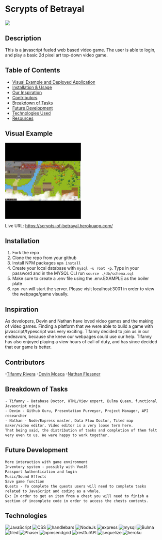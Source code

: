 # Scrypts of Betrayal

<img align="center" src="https://raw.githubusercontent.com/DMosca2021/project2_DNT_21/main/public/assets/img/scrypts-logo.PNG?token=AT6ADUIDYST7UVSLUZJLCLDBMHALU">

## Description

This is a javascript fueled web based video game. The user is able to login, and play a basic 2d pixel art top-down video game. 

## Table of Contents

- [Visual Example and Deployed Application](#visual-example)
- [Installation & Usage](#installation)
- [Our Inspiration](#inspiration)
- [Contributors](#contributors)
- [Breakdown of Tasks](#breakdown)
- [Future Development](#future-development)
- [Technologies Used](#technologies)
- [Resources](#resources)

## Visual Example 

<img align="center" src="./public/assets/img/visualexample-scrypts_SparkVideo.gif" width="250px">

Live URL: https://scrypts-of-betrayal.herokuapp.com/

## Installation

1. Fork the repo
2. Clone the repo from your github
3. Install NPM packages
  ```npm install```
4. Create your local database with ```mysql -u root -p```. Type in your password and in the MYSQL CLI run ```source ./db/schema.sql```
5. Make sure to create a .env file using the .env.EXAMPLE as the boiler plate
6. ```npm run``` will start the server. Please visit localhost:3001 in order to view the webpage/game visually.

## Inspiration

As developers, Devin and Nathan have loved video games and the making of video games. Finding a platform that we were able to build a game with javascript/typescript was very exciting. Tifanny decided to join us in our endeavors, because she knew our webpages could use our help. Tifanny has also enjoyed playing a view hours of call of duty, and has since decided that our game is better. 

## Contributors
-[Tifanny Rivera](https://github.com/trivera777)
-[Devin Mosca](https://github.com/dmosca2021)
-[Nathan Flessner](https://github.com/SirNathanJF)

## Breakdown of Tasks

```
- Tifanny - Database Doctor, HTML/View expert, Bulma Queen, functional Javascript ninja. 
- Devin - Github Guru, Presentation Purveyor, Project Manager, API researcher
- Nathan - Node/Express master, Data Flow Doctor, Tiled map maker/video editor. Video editor is a very loose term here. 
That being said, the distribution of tasks and completion of them felt very even to us. We were happy to work together. 
```

## Future Development

```
More interaction with game environment
Inventory system - possibly with VueJS
Passport Authentication and login
Music/Sound Effects
Save game function
Quests - To complete the quests users will need to complete tasks related to JavaScript and coding as a whole.
Ex: In order to get an item from a chest you will need to finish a section of incomplete code in order to access the chests contents.
```

## Technologies
<div style='margin: 1em 0;'>
<img src="https://cdn.jsdelivr.net/gh/devicons/devicon/icons/javascript/javascript-original.svg" alt="JavaScript" width="4%" />
<img src="https://cdn.jsdelivr.net/gh/devicons/devicon/icons/css3/css3-original.svg" alt="CSS" width="4%" />
<img src="https://cdn.jsdelivr.net/gh/devicons/devicon/icons/handlebars/handlebars-original-wordmark.svg" alt="handlebars" width="4%"/>
<img src="https://cdn.jsdelivr.net/gh/devicons/devicon/icons/nodejs/nodejs-original.svg" alt="NodeJs" width="4%" />
<img src="https://cdn.jsdelivr.net/gh/devicons/devicon/icons/express/express-original-wordmark.svg" alt="express" width="4%" />
<img src="https://cdn.jsdelivr.net/gh/devicons/devicon/icons/mysql/mysql-original-wordmark.svg" alt="mysql" width="4%" />
<img src="./public/assets/img/bulma.png" alt="Bulma" width="8%">
<img src="./public/assets/img/tiled.png" alt="tiled" width="8%">
<img src="./public/assets/img/phaser.png" alt="Phaser" width="8%">
<img src="./public/assets/img/sendgrid.png" alt="npmsendgrid" width="8%">
<img src="./public/assets/img/restful-api.png" alt="restfulAPI" width="8%">
<img src="./public/assets/img/sequelize.png" alt="sequelize" width="8%">
<img src="./public/assets/img/heroku.png" alt="heroku" width="8%">
</div>


